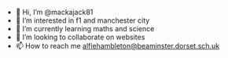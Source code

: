 - 👋 Hi, I’m @mackajack81
- 👀 I’m interested in f1 and manchester city
- 🌱 I’m currently learning maths and science
- 💞️ I’m looking to collaborate on websites
- 📫 How to reach me alfiehambleton@beaminster.dorset.sch.uk

<!---
mackajack81/mackajack81 is a ✨ special ✨ repository because its `README.md` (this file) appears on your GitHub profile.
You can click the Preview link to take a look at your changes.
--->
